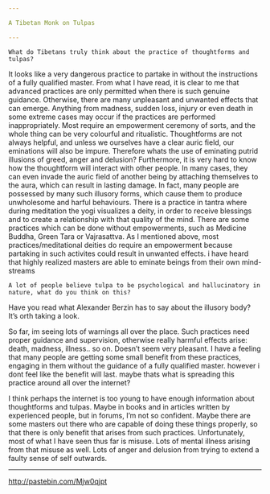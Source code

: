 ```yaml
---

A Tibetan Monk on Tulpas

---
```


    What do Tibetans truly think about the practice of thoughtforms and tulpas?

It looks like a very dangerous practice to partake in without the instructions of a fully qualified master. From what I have read, it is clear to me that advanced practices are only permitted when there is such genuine guidance. Otherwise, there are many unpleasant and unwanted effects that can emerge. Anything from madness, sudden loss, injury or even death in some extreme cases may occur if the practices are performed inappropriately. Most require an empowerment ceremony of sorts, and the whole thing can be very colourful and ritualistic. Thoughtforms are not always helpful, and unless we ourselves have a clear auric field, our eminations will also be impure. Therefore whats the use of eminating putrid illusions of greed, anger and delusion? Furthermore, it is very hard to know how the thoughtform will interact with other people. In many cases, they can even invade the auric field of another being by attaching themselves to the aura, which can result in lasting damage. In fact, many people are possessed by many such illusory forms, which cause them to produce unwholesome and harful behaviours. There is a practice in tantra where during meditation the yogi visualizes a deity, in order to receive blessings and to create a relationship with that quality of the mind. There are some practices which can be done without empowerments, such as Medicine Buddha, Green Tara or Vajrasattva. As I mentioned above, most practices/meditational deities do require an empowerment because partaking in such activites could result in unwanted effects. i have heard that highly realized masters are able to eminate beings from their own mind-streams

    A lot of people believe tulpa to be psychological and hallucinatory in nature, what do you think on this?

Have you read what Alexander Berzin has to say about the illusory body? It’s orth taking a look.

So far, im seeing lots of warnings all over the place. Such practices need proper guidance and supervision, otherwise really harmful effects arise: death, madness, illness.. so on. Doesn’t seem very pleasant. I have a feeling that many people are getting some small benefit from these practices, engaging in them without the guidance of a fully qualified master. however i dont feel like the benefit will last. maybe thats what is spreading this practice around all over the internet?

I think perhaps the internet is too young to have enough information about thoughtforms and tulpas. Maybe in books and in articles written by experienced people, but in forums, I’m not so confident. Maybe there are some masters out there who are capable of doing these things properly, so that there is only benefit that arises from such practices. Unfortunately, most of what I have seen thus far is misuse. Lots of mental illness arising from that misuse as well. Lots of anger and delusion from trying to extend a faulty sense of self outwards.

---

http://pastebin.com/Mjw0qjpt